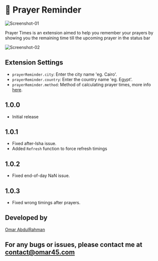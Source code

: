 # 🕌 Prayer Reminder

![Screenshot-01](https://i.imgur.com/uvnkdlf.png)

Prayer Times is an extension aimed to help you remember your prayers by showing you the remaining time till the upcoming prayer in the status bar

![Screenshot-02](https://i.imgur.com/gsQ8laA.png)

## Extension Settings

- `prayerReminder.city`: Enter the city name 'eg. Cairo'.
- `prayerReminder.country`: Enter the country name 'eg. Egypt'.
- `prayerReminder.method`: Method of calculating prayer times, more info [here](https://aladhan.com/calculation-methods).

<!-- ## Release Notes

Users appreciate release notes as you update your extension. -->

## 1.0.0

- Initial release

## 1.0.1

- Fixed after-Isha issue.
- Added `Refresh` function to force refresh timings

## 1.0.2

- Fixed end-of-day NaN issue.

## 1.0.3

- Fixed wrong timings after prayers.

## Developed by

[Omar AbdulRahman](https://omar45.com/)

## For any bugs or issues, please contact me at contact@omar45.com
